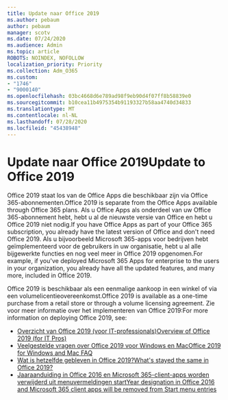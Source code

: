```yaml
---
title: Update naar Office 2019
ms.author: pebaum
author: pebaum
manager: scotv
ms.date: 07/24/2020
ms.audience: Admin
ms.topic: article
ROBOTS: NOINDEX, NOFOLLOW
localization_priority: Priority
ms.collection: Adm_O365
ms.custom:
- "1746"
- "9000140"
ms.openlocfilehash: 03bc4668d6e789ad98f9eb90d4f07ff8b58839e0
ms.sourcegitcommit: b10cea11b4975354b91193327b58aa4740d34833
ms.translationtype: MT
ms.contentlocale: nl-NL
ms.lasthandoff: 07/28/2020
ms.locfileid: "45438948"
---
```

# <a name="update-to-office-2019"></a><span data-ttu-id="ff709-102">Update naar Office 2019</span><span class="sxs-lookup"><span data-stu-id="ff709-102">Update to Office 2019</span></span>

<span data-ttu-id="ff709-103">Office 2019 staat los van de Office Apps die beschikbaar zijn via Office 365-abonnementen.</span><span class="sxs-lookup"><span data-stu-id="ff709-103">Office 2019 is separate from the Office Apps available through Office 365 plans.</span></span> <span data-ttu-id="ff709-104">Als u Office Apps als onderdeel van uw Office 365-abonnement hebt, hebt u al de nieuwste versie van Office en hebt u Office 2019 niet nodig.</span><span class="sxs-lookup"><span data-stu-id="ff709-104">If you have Office Apps as part of your Office 365 subscription, you already have the latest version of Office and don't need Office 2019.</span></span> <span data-ttu-id="ff709-105">Als u bijvoorbeeld Microsoft 365-apps voor bedrijven hebt geïmplementeerd voor de gebruikers in uw organisatie, hebt u al alle bijgewerkte functies en nog veel meer in Office 2019 opgenomen.</span><span class="sxs-lookup"><span data-stu-id="ff709-105">For example, if you've deployed Microsoft 365 Apps for enterprise to the users in your organization, you already have all the updated features, and many more, included in Office 2019.</span></span>

<span data-ttu-id="ff709-106">Office 2019 is beschikbaar als een eenmalige aankoop in een winkel of via een volumelicentieovereenkomst.</span><span class="sxs-lookup"><span data-stu-id="ff709-106">Office 2019 is available as a one-time purchase from a retail store or through a volume licensing agreement.</span></span> <span data-ttu-id="ff709-107">Zie voor meer informatie over het implementeren van Office 2019:</span><span class="sxs-lookup"><span data-stu-id="ff709-107">For more information on deploying Office 2019, see:</span></span>  

- [<span data-ttu-id="ff709-108">Overzicht van Office 2019 (voor IT-professionals)</span><span class="sxs-lookup"><span data-stu-id="ff709-108">Overview of Office 2019 (for IT Pros)</span></span>](https://docs.microsoft.com/deployoffice/office2019/overview)  
- [<span data-ttu-id="ff709-109">Veelgestelde vragen over Office 2019 voor Windows en Mac</span><span class="sxs-lookup"><span data-stu-id="ff709-109">Office 2019 for Windows and Mac FAQ</span></span>](https://support.microsoft.com/help/4133312)  
- [<span data-ttu-id="ff709-110">Wat is hetzelfde gebleven in Office 2019?</span><span class="sxs-lookup"><span data-stu-id="ff709-110">What's stayed the same in Office 2019?</span></span>](https://docs.microsoft.com/deployoffice/office2019/overview#whats-stayed-the-same-in-office-2019)  
- [<span data-ttu-id="ff709-111">Jaaraanduiding in Office 2016 en Microsoft 365-client-apps worden verwijderd uit menuvermeldingen start</span><span class="sxs-lookup"><span data-stu-id="ff709-111">Year designation in Office 2016 and Microsoft 365 client apps will be removed from Start menu entries</span></span>](https://support.office.com/article/8fe5e052-76d2-49de-af30-2e84ed3da907?wt.mc_id=Alchemy_ClientDIA)